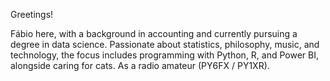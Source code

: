 Greetings!

Fábio here, with a background in accounting and currently pursuing a degree in data science. Passionate about statistics, philosophy, music, and technology, the focus includes programming with Python, R, and Power BI, alongside caring for cats. As a radio amateur (PY6FX / PY1XR).
